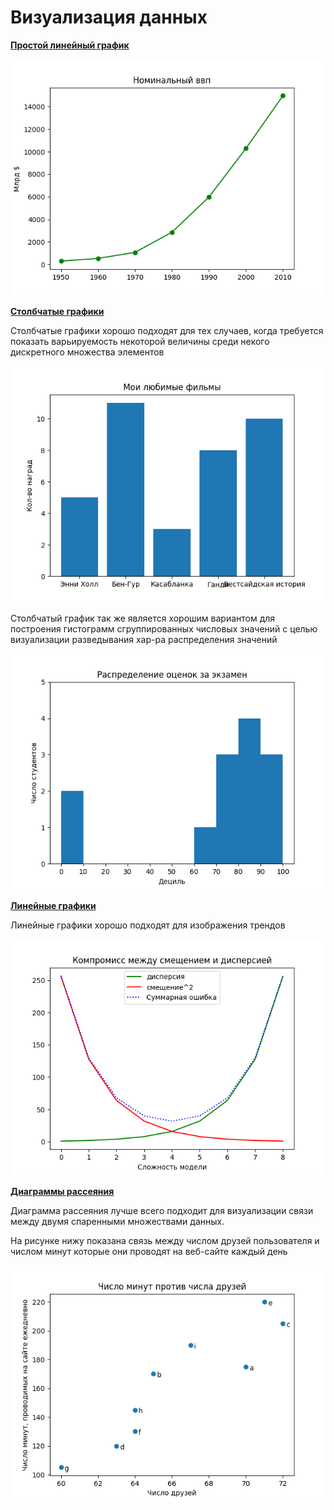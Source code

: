 # Визуализация данных

**[Простой линейный график](https://github.com/Kolanar/DataScience/blob/281980d5894a4c80e5a6df550d0d973abe0b0d7c/Data%20visualization/mathlib.py#L8)**

![img.png](img.png)

**[Столбчатые графики](https://github.com/Kolanar/DataScience/blob/281980d5894a4c80e5a6df550d0d973abe0b0d7c/Data%20visualization/mathlib.py#L20)**

Столбчатые графики хорошо подходят для тех случаев, когда требуется показать варьируемость некоторой величины среди
некого дискретного множества элементов

![img_2.png](img_2.png)

Столбчатый график так же является хорошим вариантом для построения гистограмм сгруппированных числовых
значений с целью визуализации разведывания хар-ра распределения значений

![img_3.png](img_3.png "Использование столбчатого графика для гистограммы")

**[Линейные графики](https://github.com/Kolanar/DataScience/blob/281980d5894a4c80e5a6df550d0d973abe0b0d7c/Data%20visualization/mathlib.py#L58)** 

Линейные графики хорошо подходят для изображения трендов

![img_4.png](img_4.png)

**[Диаграммы рассеяния](https://github.com/Kolanar/DataScience/blob/281980d5894a4c80e5a6df550d0d973abe0b0d7c/Data%20visualization/mathlib.py#L84)**

Диаграмма рассеяния лучше всего подходит для визуализации связи между двумя спаренными множествами данных.

На рисунке нижу показана связь между числом друзей пользователя и числом минут которые они проводят на веб-сайте каждый день

![img_5.png](img_5.png)
